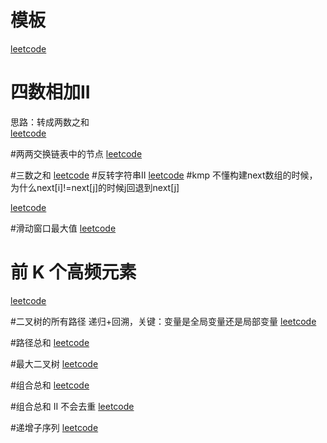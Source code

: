 # 模板
 
[leetcode]( https://leetcode.cn/problems/  )

# 四数相加II  
思路：转成两数之和  
[leetcode](https://leetcode.cn/problems/4sum-ii/)

#两两交换链表中的节点
[leetcode](https://leetcode.cn/problems/swap-nodes-in-pairs/)

#三数之和
[leetcode](https://leetcode.cn/problems/3sum/)
#反转字符串II
[leetcode](https://leetcode.cn/problems/reverse-string-ii/)
#kmp
不懂构建next数组的时候，为什么next[i]!=next[j]的时候j回退到next[j]

[leetcode](https://leetcode.cn/problems/find-the-index-of-the-first-occurrence-in-a-string/discussion/)

#滑动窗口最大值
[leetcode](https://leetcode.cn/problems/sliding-window-maximum/)
# 前 K 个高频元素

[leetcode](https://leetcode.cn/problems/top-k-frequent-elements/ )


#二叉树的所有路径
递归+回溯，关键：变量是全局变量还是局部变量
[leetcode](https://leetcode.cn/problems/binary-tree-paths/description/ )

#路径总和
[leetcode](https://leetcode.cn/problems/path-sum/description/ )


#最大二叉树
[leetcode](https://leetcode.cn/problems/maximum-binary-tree/description/ )


#组合总和
[leetcode](https://leetcode.cn/problems/combination-sum/description/ )

#组合总和 II
不会去重
[leetcode](https://leetcode.cn/problems/combination-sum-ii/description/ )

#递增子序列
[leetcode](https://leetcode.cn/problems/non-decreasing-subsequences)